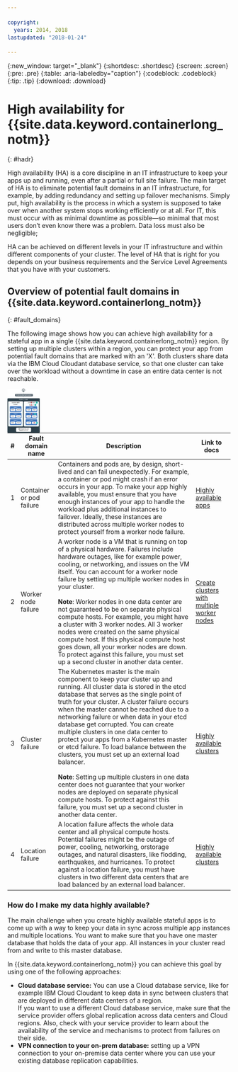 ```yaml
---

copyright:
  years: 2014, 2018
lastupdated: "2018-01-24"

---
```


{:new_window: target="_blank"}
{:shortdesc: .shortdesc}
{:screen: .screen}
{:pre: .pre}
{:table: .aria-labeledby="caption"}
{:codeblock: .codeblock}
{:tip: .tip}
{:download: .download}


# High availability for {{site.data.keyword.containerlong_notm}}
{: #hadr}

High availability (HA) is a core discipline in an IT infrastructure to keep your apps up and running, even after a partial or full site failure. The main target of HA is to eliminate potential fault domains in an IT infrastructure, for example, by adding redundancy and setting up failover mechanisms. Simply put, high availability is the process in which a system is supposed to take over when another system stops working efficiently or at all.  For IT, this must occur with as minimal downtime as possible—so minimal that most users don’t even know there was a problem.  Data loss must also be negligible; 

HA can be achieved on different levels in your IT infrastructure and within different components of your cluster. The level of HA that is right for you depends on your business requirements and the Service Level Agreements that you have with your customers.  

## Overview of potential fault domains in {{site.data.keyword.containerlong_notm}}
{: #fault_domains}

The following image shows how you can achieve high availability for a stateful app in a single {{site.data.keyword.containerlong_notm}} region. By setting up multiple clusters within a region, you can protect your app from potential fault domains that are marked with an 'X'. Both clusters share data via the IBM Cloud Cloudant database service, so that one cluster can take over the workload without a downtime in case an entire data center is not reachable. 

<img src="images/cs_cluster_ha.png" style="height: 100px; border-style: none;" height="500" align="left" alt="Overview of fault domains in a high availability cluster within an {{site.data.keyword.containershort_notm}} region."/>

<p></p>

|#|Fault domain name|Description|Link to docs
|---|---|---|---|
1|Container or pod failure|Containers and pods are, by design, short-lived and can fail unexpectedly. For example, a container or pod might crash if an error occurs in your app. To make your app highly available, you must ensure that you have enough instances of your app to handle the workload plus additional instances to failover. Ideally, these instances are distributed across multiple worker nodes to protect yourself from a worker node failure.|[Highly available apps](cs_app.html#highly_available_apps)|
2|Worker node failure|A worker node is a VM that is running on top of a physical hardware. Failures include hardware outages, like for example power, cooling, or networking, and issues on the VM itself. You can account for a worker node failure by setting up multiple worker nodes in your cluster. <br/><br/>**Note**: Worker nodes in one data center are not guaranteed to be on separate physical compute hosts. For example, you might have a cluster with 3 worker nodes. All 3 worker nodes were created on the same physical compute host. If this physical compute host goes down, all your worker nodes are down. To protect against this failure, you must set up a second cluster in another data center.|[Create clusters with multiple worker nodes](cs_cli_reference.html#cs_cluster_create)|
3|Cluster failure|The Kubernetes master is the main component to keep your cluster up and running. All cluster data is stored in the etcd database that serves as the single point of truth for your cluster. A cluster failure occurs when the master cannot be reached due to a networking failure or when data in your etcd database get corrupted. You can create multiple clusters in one data center to protect your apps from a Kubernetes master or etcd failure. To load balance between the clusters, you must set up an external load balancer. <br/><br/>**Note**: Setting up multiple clusters in one data center does not guarantee that your worker nodes are deployed on separate physical compute hosts. To protect against this failure, you must set up a second cluster in another data center. |[Highly available clusters](cs_clusters.html#planning_clusters)|
4|Location failure|A location failure affects the whole data center and all physical compute hosts. Potential failures might be the outage of power, cooling, networking, orstorage outages, and natural disasters, like flodding, earthquakes, and hurricanes. To protect against a location failure, you must have clusters in two different data centers that are load balanced by an external load balancer.|[Highly available clusters](cs_clusters.html#planning_clusters)|

### How do I make my data highly available?  
The main challenge when you create highly available stateful apps is to come up with a way to keep your data in sync across multiple app instances and multiple locations. You want to make sure that you have one master database that holds the data of your app. All instances in your cluster read from and write to this master database. 

In {{site.data.keyword.containerlong_notm}} you can achieve this goal by using one of the following approaches: <ul><li>**Cloud database service:** You can use a Cloud database service, like for example IBM Cloud Cloudant to keep data in sync between clusters that are deployed in different data centers of a region. <br/>If you want to use a different Cloud database service, make sure that the service provider offers global replication across data centers and Cloud regions. Also, check with your service provider to learn about the availability of the service and mechanisms to protect from failures on their side.</li><li>**VPN connection to your on-prem database:**  setting up a VPN connection to your on-premise data center where you can use your existing database replication capabilities. </li></ul>

